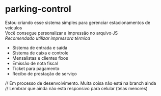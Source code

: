 # parking-control

Estou criando esse sistema simples para gerenciar estacionamentos de veículos <br> Você consegue personalizar a impressão no arquivo JS <br> *Recomendado utilizar impressora térmica*

- Sistema de entrada e saída
- Sistema de caixa e controle
- Mensalistas e clientes fixos
- Emissão de nota fiscal
- Ticket para pagamento
- Recibo de prestação de serviço

// Em processo de desenvolvimento. Muita coisa não está na branch ainda
// Lembrar que ainda não está responsivo para celular (telas menores)

